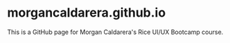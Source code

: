 # morgancaldarera.github.io

This is a GitHub page for Morgan Caldarera's Rice UI/UX Bootcamp course. 

